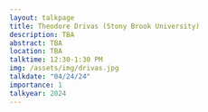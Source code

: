 ```yaml
---
layout: talkpage
title: Theodore Drivas (Stony Brook University)
description: TBA
abstract: TBA
location: TBA
talktime: 12:30-1:30 PM
img: /assets/img/drivas.jpg
talkdate: "04/24/24"
importance: 1
talkyear: 2024
---
```


<!-- note that the "description" is actually the talk title -->
